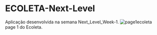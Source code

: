 # ECOLETA-Next-Level
Aplicação desenvolvida na semana Next_Level_Week-1.
![page1ecoleta](https://user-images.githubusercontent.com/63671410/83700045-1613b580-a5dc-11ea-8502-984432c716a4.png)
page  1 do Ecoleta.
